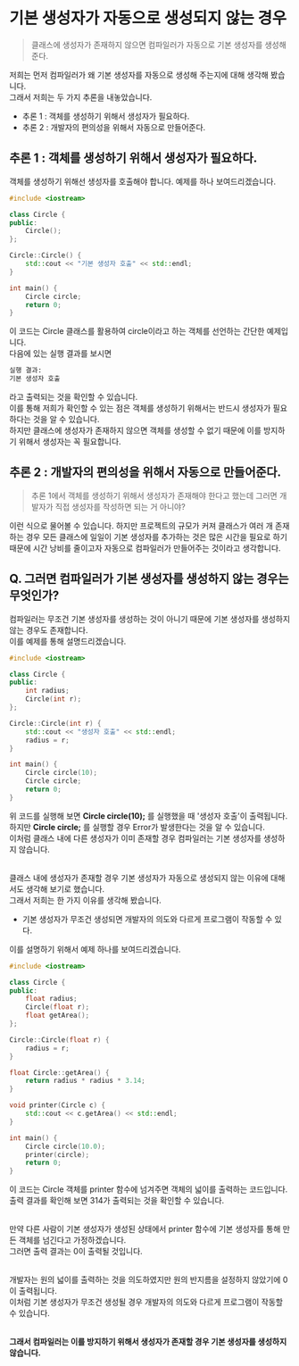 # 기본 생성자가 자동으로 생성되지 않는 경우

> 클래스에 생성자가 존재하지 않으면 컴파일러가 자동으로 기본 생성자를 생성해 준다.

저희는 먼저 컴파일러가 왜 기본 생성자를 자동으로 생성해 주는지에 대해 생각해 봤습니다.<br>
그래서 저희는 두 가지 추론을 내놓았습니다. 
- 추론 1 : 객체를 생성하기 위해서 생성자가 필요하다.
- 추론 2 : 개발자의 편의성을 위해서 자동으로 만들어준다.

## 추론 1 : 객체를 생성하기 위해서 생성자가 필요하다.
객체를 생성하기 위해선 생성자를 호출해야 합니다. 예제를 하나 보여드리겠습니다.
```c++
#include <iostream>

class Circle {
public:
    Circle();   
};

Circle::Circle() {
    std::cout << "기본 생성자 호출" << std::endl;
}

int main() {
    Circle circle;
    return 0;
}
```
이 코드는 Circle 클래스를 활용하여 circle이라고 하는 객체를 선언하는 간단한 예제입니다.<br>
다음에 있는 실행 결과를 보시면
```cmd
실행 결과: 
기본 생성자 호출
```
라고 출력되는 것을 확인할 수 있습니다.<br>
이를 통해 저희가 확인할 수 있는 점은 객체를 생성하기 위해서는 반드시 생성자가 필요하다는 것을 알 수 있습니다.<br>
하지만 클래스에 생성자가 존재하지 않으면 객체를 생성할 수 없기 때문에 이를 방지하기 위해서 생성자는 꼭 필요합니다.

## 추론 2 : 개발자의 편의성을 위해서 자동으로 만들어준다.
> 추론 1에서 객체를 생성하기 위해서 생성자가 존재해야 한다고 했는데 그러면 개발자가 직접 생성자를 작성하면 되는 거 아니야?

이런 식으로 물어볼 수 있습니다. 하지만 프로젝트의 규모가 커져 클래스가 여러 개 존재하는 경우 모든 클래스에 일일이 기본 생성자를 추가하는 것은 많은 시간을 필요로 하기 때문에 시간 낭비를 줄이고자 자동으로 컴파일러가 만들어주는 것이라고 생각합니다.<br>

## Q. 그러면 컴파일러가 기본 생성자를 생성하지 않는 경우는 무엇인가?
컴파일러는 무조건 기본 생성자를 생성하는 것이 아니기 때문에 기본 생성자를 생성하지 않는 경우도 존재합니다.<br>
이를 예제를 통해 설명드리겠습니다.
```c++
#include <iostream>

class Circle {
public:
    int radius;
    Circle(int r);   
};

Circle::Circle(int r) {
    std::cout << "생성자 호출" << std::endl;
    radius = r;
}

int main() {
    Circle circle(10);
    Circle circle;
    return 0;
}
```

위 코드를 실행해 보면 **Circle circle(10);** 를 실행했을 때 '생성자 호출'이 출력됩니다.<br>
하지만 **Circle circle;** 를 실행할 경우 Error가 발생한다는 것을 알 수 있습니다.<br>
이처럼 클래스 내에 다른 생성자가 이미 존재할 경우 컴파일러는 기본 생성자를 생성하지 않습니다.<br><br>

클래스 내에 생성자가 존재할 경우 기본 생성자가 자동으로 생성되지 않는 이유에 대해서도 생각해 보기로 했습니다.<br>
그래서 저희는 한 가지 이유를 생각해 봤습니다.

- 기본 생성자가 무조건 생성되면 개발자의 의도와 다르게 프로그램이 작동할 수 있다.

이를 설명하기 위해서 예제 하나를 보여드리겠습니다.
```c++
#include <iostream>

class Circle {
public:
    float radius;
    Circle(float r);  
    float getArea();
};

Circle::Circle(float r) {
    radius = r;
}

float Circle::getArea() {
    return radius * radius * 3.14;
}

void printer(Circle c) {
    std::cout << c.getArea() << std::endl;
}

int main() {
    Circle circle(10.0);
    printer(circle);
    return 0;
}
```

이 코드는 Circle 객체를 printer 함수에 넘겨주면 객체의 넓이를 출력하는 코드입니다.<br>
출력 결과를 확인해 보면 314가 출력되는 것을 확인할 수 있습니다.<br><br>

만약 다른 사람이 기본 생성자가 생성된 상태에서 printer 함수에 기본 생성자를 통해 만든 객체를 넘긴다고 가정하겠습니다.<br>
그러면 출력 결과는 0이 출력될 것입니다.<br><br>

개발자는 원의 넓이를 출력하는 것을 의도하였지만 원의 반지름을 설정하지 않았기에 0이 출력됩니다.<br>
이처럼 기본 생성자가 무조건 생성될 경우 개발자의 의도와 다르게 프로그램이 작동할 수 있습니다.<br><br>

**그래서 컴파일러는 이를 방지하기 위해서 생성자가 존재할 경우 기본 생성자를 생성하지 않습니다.**
<br><br><br>
